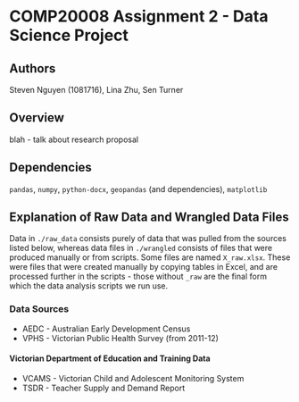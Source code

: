 # COMP20008 Assignment 2 - Data Science Project

## Authors
Steven Nguyen (1081716), Lina Zhu, Sen Turner 

## Overview

blah - talk about research proposal

## Dependencies

`pandas`, `numpy`, `python-docx`, `geopandas` (and dependencies), `matplotlib`

## Explanation of Raw Data and Wrangled Data Files

Data in `./raw_data` consists purely of data that was pulled from the sources listed below, whereas data files in `./wrangled` consists of files that were produced manually or from scripts. Some files are named `X_raw.xlsx`. These were files that were created manually by copying tables in Excel, and are processed further in the scripts - those without `_raw` are the final form which the data analysis scripts we run use.

### Data Sources
* AEDC - Australian Early Development Census
* VPHS - Victorian Public Health Survey (from 2011-12)

#### Victorian Department of Education and Training Data

* VCAMS - Victorian Child and Adolescent Monitoring System
* TSDR - Teacher Supply and Demand Report






